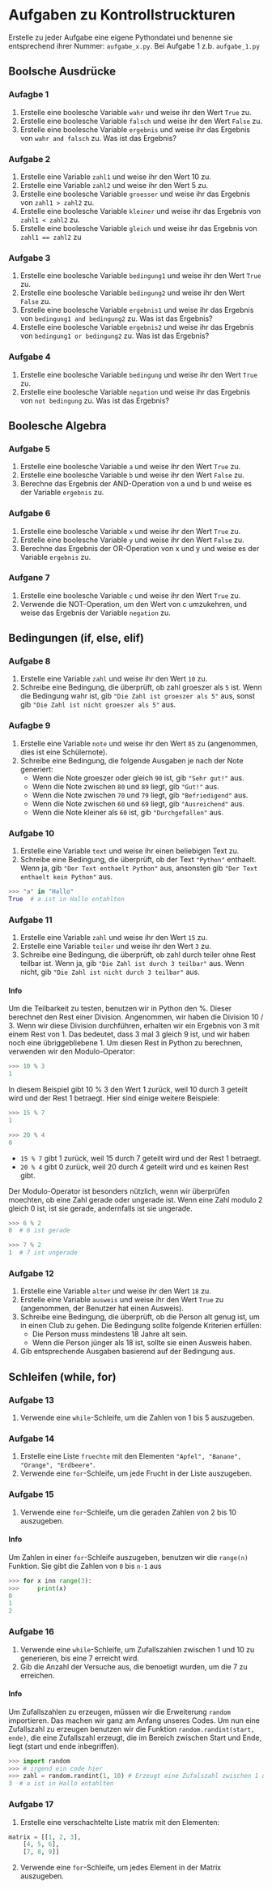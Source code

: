 # Aufgaben zu Kontrollstruckturen

Erstelle zu jeder Aufgabe eine eigene Pythondatei und benenne sie entsprechend ihrer Nummer:
`aufgabe_x.py`. Bei Aufgabe 1 z.b. `aufgabe_1.py`

## Boolsche Ausdrücke

### Aufagbe 1

1. Erstelle eine boolesche Variable `wahr` und weise ihr den Wert `True` zu.
2. Erstelle eine boolesche Variable `falsch` und weise ihr den Wert `False` zu.
3. Erstelle eine boolesche Variable `ergebnis` und weise ihr das Ergebnis von `wahr and falsch` zu. Was ist das Ergebnis?

### Aufgabe 2

1. Erstelle eine Variable `zahl1` und weise ihr den Wert 10 zu.
2. Erstelle eine Variable `zahl2` und weise ihr den Wert 5 zu.
3. Erstelle eine boolesche Variable `groesser` und weise ihr das Ergebnis von `zahl1 > zahl2` zu.
4. Erstelle eine boolesche Variable `kleiner` und weise ihr das Ergebnis von `zahl1 < zahl2` zu.
5. Erstelle eine boolesche Variable `gleich` und weise ihr das Ergebnis von `zahl1 == zahl2` zu

### Aufgabe 3

1. Erstelle eine boolesche Variable `bedingung1` und weise ihr den Wert `True` zu.
2. Erstelle eine boolesche Variable `bedingung2` und weise ihr den Wert `False` zu.
3. Erstelle eine boolesche Variable `ergebnis1` und weise ihr das Ergebnis von `bedingung1 and bedingung2` zu. Was ist das Ergebnis?
4. Erstelle eine boolesche Variable `ergebnis2` und weise ihr das Ergebnis von `bedingung1 or bedingung2` zu. Was ist das Ergebnis?

### Aufgabe 4

1. Erstelle eine boolesche Variable `bedingung` und weise ihr den Wert `True` zu.
2. Erstelle eine boolesche Variable `negation` und weise ihr das Ergebnis von `not bedingung` zu. Was ist das Ergebnis?

## Boolesche Algebra

### Aufgabe 5

1. Erstelle eine boolesche Variable `a` und weise ihr den Wert `True` zu.
2. Erstelle eine boolesche Variable `b` und weise ihr den Wert `False` zu.
3. Berechne das Ergebnis der AND-Operation von a und b und weise es der Variable `ergebnis` zu.

### Aufgabe 6

1. Erstelle eine boolesche Variable `x` und weise ihr den Wert `True` zu.
2. Erstelle eine boolesche Variable `y` und weise ihr den Wert `False` zu.
3. Berechne das Ergebnis der OR-Operation von x und y und weise es der Variable `ergebnis` zu.

### Aufgane 7

1. Erstelle eine boolesche Variable `c` und weise ihr den Wert `True` zu.
2. Verwende die NOT-Operation, um den Wert von c umzukehren, und weise das Ergebnis der Variable `negation` zu.

## Bedingungen (if, else, elif)

### Aufgabe 8

1. Erstelle eine Variable `zahl` und weise ihr den Wert `10` zu.
2. Schreibe eine Bedingung, die überprüft, ob zahl groeszer als `5` ist. Wenn die Bedingung wahr ist, gib `"Die Zahl ist groeszer als 5"` aus, sonst gib `"Die Zahl ist nicht groeszer als 5"` aus.

### Aufagbe 9

1. Erstelle eine Variable `note` und weise ihr den Wert `85` zu (angenommen, dies ist eine Schülernote).
2. Schreibe eine Bedingung, die folgende Ausgaben je nach der Note generiert:
    - Wenn die Note groeszer oder gleich `90` ist, gib `"Sehr gut!"` aus.
    - Wenn die Note zwischen `80` und `89` liegt, gib `"Gut!"` aus.
    - Wenn die Note zwischen `70` und `79` liegt, gib `"Befriedigend"` aus.
    - Wenn die Note zwischen `60` und `69` liegt, gib `"Ausreichend"` aus.
    - Wenn die Note kleiner als `60` ist, gib `"Durchgefallen"` aus.

### Aufgabe 10

1. Erstelle eine Variable `text` und weise ihr einen beliebigen Text zu.
2. Schreibe eine Bedingung, die überprüft, ob der Text `"Python"` enthaelt. Wenn ja, gib `"Der Text enthaelt Python"` aus, ansonsten gib `"Der Text enthaelt kein Python"` aus.

```python
>>> "a" in "Hallo"
True  # a ist in Hallo entahlten
```

### Aufgabe 11

1. Erstelle eine Variable `zahl` und weise ihr den Wert `15` zu.
2. Erstelle eine Variable `teiler` und weise ihr den Wert `3` zu.
3. Schreibe eine Bedingung, die überprüft, ob zahl durch teiler ohne Rest teilbar ist. Wenn ja, gib `"Die Zahl ist durch 3 teilbar"` aus. Wenn nicht, gib `"Die Zahl ist nicht durch 3 teilbar"` aus.

#### Info

Um die Teilbarkeit zu testen, benutzen wir in Python den %. Dieser berechnet den Rest einer Division. Angenommen, wir haben die Division 10 / 3. Wenn wir diese Division durchführen, erhalten wir ein Ergebnis von 3 mit einem Rest von 1. Das bedeutet, dass 3 mal 3 gleich 9 ist, und wir haben noch eine übriggebliebene 1. Um diesen Rest in Python zu berechnen, verwenden wir den Modulo-Operator:

```python
>>> 10 % 3
1
```

In diesem Beispiel gibt 10 % 3 den Wert 1 zurück, weil 10 durch 3 geteilt wird und der Rest 1 betraegt.
Hier sind einige weitere Beispiele:

```python
>>> 15 % 7
1

>>> 20 % 4
0
```

- `15 % 7` gibt 1 zurück, weil 15 durch 7 geteilt wird und der Rest 1 betraegt.
- `20 % 4` gibt 0 zurück, weil 20 durch 4 geteilt wird und es keinen Rest gibt.

Der Modulo-Operator ist besonders nützlich, wenn wir überprüfen moechten, ob eine Zahl gerade oder ungerade ist. Wenn eine Zahl modulo 2 gleich 0 ist, ist sie gerade, andernfalls ist sie ungerade.

```python
>>> 6 % 2
0  # 6 ist gerade

>>> 7 % 2
1  # 7 ist ungerade
```

### Aufgabe 12

1. Erstelle eine Variable `alter` und weise ihr den Wert `18` zu.
2. Erstelle eine Variable `ausweis` und weise ihr den Wert `True` zu (angenommen, der Benutzer hat einen Ausweis).
3. Schreibe eine Bedingung, die überprüft, ob die Person alt genug ist, um in einen Club zu gehen. Die Bedingung sollte folgende Kriterien erfüllen:
    - Die Person muss mindestens 18 Jahre alt sein.
    - Wenn die Person jünger als 18 ist, sollte sie einen Ausweis haben.
4. Gib entsprechende Ausgaben basierend auf der Bedingung aus.

## Schleifen (while, for)

### Aufgabe 13

1. Verwende eine `while`-Schleife, um die Zahlen von 1 bis 5 auszugeben.

### Aufgabe 14

1. Erstelle eine Liste `fruechte` mit den Elementen `"Apfel", "Banane", "Orange", "Erdbeere"`.
2. Verwende eine `for`-Schleife, um jede Frucht in der Liste auszugeben.

### Aufgabe 15

1. Verwende eine `for`-Schleife, um die geraden Zahlen von 2 bis 10 auszugeben.

#### Info

Um Zahlen in einer `for`-Schleife auszugeben, benutzen wir die `range(n)` Funktion. Sie gibt die Zahlen von `0` bis `n-1` aus

```python
>>> for x inn range(3):
>>>     print(x)
0
1
2
```

### Aufgabe 16

1. Verwende eine `while`-Schleife, um Zufallszahlen zwischen 1 und 10 zu generieren, bis eine 7 erreicht wird.
2. Gib die Anzahl der Versuche aus, die benoetigt wurden, um die 7 zu erreichen.

#### Info
Um Zufallszahlen zu erzeugen, müssen wir die Erweiterung `random` importieren. Das machen wir ganz am Anfang unseres Codes. Um nun eine Zufallszahl zu erzeugen benutzen wir die Funktion `random.randint(start, ende)`, die eine Zufallszahl erzeugt, die im Bereich zwischen Start und Ende, liegt (start und ende inbegriffen).

```python
>>> import random
>>> # irgend ein code hier
>>> zahl = random.randint(1, 10) # Erzeugt eine Zufalszahl zwischen 1 unnd 10. Beide beinhaltet
3  # a ist in Hallo entahlten
```

### Aufgabe 17

1. Erstelle eine verschachtelte Liste matrix mit den Elementen:

```python
matrix = [[1, 2, 3],
    [4, 5, 6],
    [7, 8, 9]]
```

2. Verwende eine `for`-Schleife, um jedes Element in der Matrix auszugeben.
